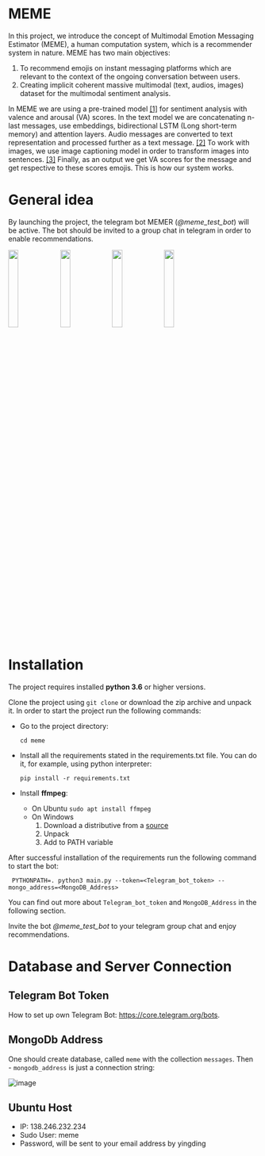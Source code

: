 # MEME
In this project, we introduce the concept of Multimodal Emotion Messaging Estimator (MEME), a human computation system, which is a recommender system in nature. MEME has two main objectives: 
1. To recommend emojis on instant messaging platforms which are relevant to the context of the ongoing conversation between users. 
2. Creating implicit coherent massive multimodal (text, audios, images) dataset for the multimodal sentiment analysis. 

In MEME we are using a pre-trained model [[1]](https://github.com/huggingface/torchMoji) for sentiment analysis with valence and arousal (VA) scores. In the text model we are concatenating n-last messages, use embeddings, bidirectional LSTM (Long short-term memory) and attention layers. Audio messages are converted to text representation and processed further as a text message. [[2]](https://pypi.org/project/SpeechRecognition/) To work with images, we use image captioning model in order to transform images into sentences. [[3]](https://github.com/sgrvinod/a-PyTorch-Tutorial-to-Image-Captioning) Finally, as an output we get VA scores for the message and get respective to these scores emojis. This is how our system works.


# General idea

By launching the project, the telegram bot MEMER (*@meme_test_bot*) will be active. The bot should be invited to a group chat in telegram in order to enable recommendations. 

<img src="/uploads/df4fd5c329c603adcb942b8cd81550c0/IMG_3037.jpg" width="20%" height="20%">

<img src="/uploads/f4becdb1163acd2a66acfe03a5d5e0b7/IMG_3038.PNG" width="20%" height="20%">

<img src="/uploads/00e425eac2715bf5250c033c1ee100e7/IMG_3027.jpg" width="20%" height="20%">

<img src="/uploads/593151596827b01e62fbf1d4500e81b8/IMG_3095.jpg" width="20%" height="20%">


# Installation

The project requires installed **python 3.6** or higher versions.


Clone the project using `git clone` or download the zip archive and unpack it.
In order to start the project run the following commands:

* Go to the project directory:

  ```cd meme```
  
* Install all the requirements stated in the requirements.txt file. You can do it, for example, using python interpreter:

    ```pip install -r requirements.txt```
    
* Install **ffmpeg**:

    * On Ubuntu 
        ```sudo apt install ffmpeg```
    * On Windows
        1. Download a distributive from a [source](https://ffmpeg.zeranoe.com/builds/)
        1. Unpack
        1. Add to PATH variable



    
After successful installation of the requirements run the following command to start the bot:

``` PYTHONPATH=. python3 main.py --token=<Telegram_bot_token> --mongo_address=<MongoDB_Address>```

You can find out more about `Telegram_bot_token` and `MongoDB_Address` in the following section.

Invite the bot *@meme_test_bot* to your telegram group chat and enjoy recommendations. 



# Database and Server Connection
## Telegram Bot Token

How to set up own Telegram Bot: https://core.telegram.org/bots.

## MongoDb Address

One should create database, called `meme` with the collection `messages`. Then - `mongodb_address` is just a connection string:

![image](/uploads/7c24b7113f4181289dabd7b0c29b68f9/image.png)

## Ubuntu Host
* IP: 138.246.232.234
* Sudo User: meme
* Password, will be sent to your email address by yingding

